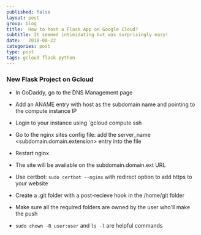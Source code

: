 ```yaml
---
published: false
layout: post
group: blog
title:  How to host a Flask App on Google Cloud?
subtitle: It seemed intimidating but was surprisingly easy!
date:   2018-08-22
categories: post
type: post
tags: gcloud flask python
---
```


### New Flask Project on Gcloud
- In GoDaddy, go to the DNS Management page
- Add an ANAME entry with host as the subdomain name and pointing to the compute instance IP

- Login to your instance using `gcloud compute ssh <instance-name>
- Go to the nginx sites config file: add the server_name <subdomain.domain.extension> entry into the file
- Restart nginx
- The site will be available on the subdomain.domain.ext URL
- Use certbot: `sudo certbot --nginx` with redirect option to add https to your website
- Create a .git folder with a post-recieve hook in the /home/git folder 
- Make sure all the required folders are owned by the user who'll make the push
- `sudo chown -R user:user` and `ls -l` are helpful commands

